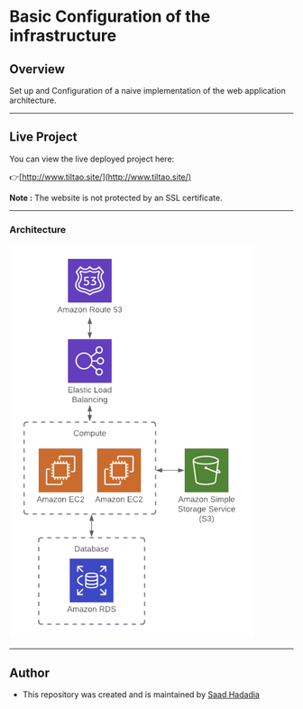 # Basic Configuration of the infrastructure

## Overview

Set up and Configuration of a naive implementation of the web application architecture.

---

## Live Project

You can view the live deployed project here:

👉[http://www.tiltao.site/](http://www.tiltao.site/)

**Note :** The website is not protected by an SSL certificate.

---

### Architecture

![](architecture.png)

---

## Author
* This repository was created and is maintained by [Saad Hadadia](https://github.com/SaadHadadia/)